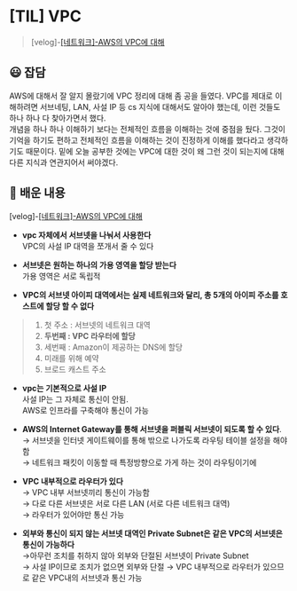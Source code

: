 # [TIL] VPC
>[velog]-[[네트워크]-AWS의 VPC에 대해](https://velog.io/@ssw123/%EB%84%A4%ED%8A%B8%EC%9B%8C%ED%81%AC-AWS%EC%9D%98-VPC%EC%97%90-%EB%8C%80%ED%95%B4)

##  😃 잡담
AWS에 대해서 잘 알지 몰랐기에 VPC 정리에 대해 좀 공을 들였다. VPC를 제대로 이해하려면 서브네팅, LAN, 사설 IP 등 cs 지식에 대해서도 알아야 했는데, 이런 것들도 하나 하나 다 찾아가면서 했다.<br>
개념을 하나 하나 이해하기 보다는 전체적인 흐름을 이해하는 것에 중점을 뒀다. 그것이 기억을 하기도 편하고 전체적인 흐름을 이해하는 것이 진정하게 이해를 했다라고 생각하기도 때문이다. 밑에 오늘 공부한 것에는 VPC에 대한 것이 왜 그런 것이 되는지에 대해 다른 지식과 연관지어서 써야겠다.

## 📄 배운 내용
[velog]-[[네트워크]-AWS의 VPC에 대해](https://velog.io/@ssw123/%EB%84%A4%ED%8A%B8%EC%9B%8C%ED%81%AC-AWS%EC%9D%98-VPC%EC%97%90-%EB%8C%80%ED%95%B4)


-  **vpc 자체에서 서브넷을 나눠서 사용한다**<br>
  VPC의 사설 IP 대역을 쪼개서 줄 수 있다

- **서브넷은 원하는 하나의 가용 영역을 할당 받는다**<br>
   가용 영역은 서로 독립적

- **VPC의 서브넷 아이피 대역에서는 실제 네트워크와 달리, 총 5개의 아이피 주소를 호스트에 할당 할 수 없다**<br>
>1. 첫 주소 : 서브넷의 네트워크 대역
>2. **두번째 : VPC 라우터에 할당**
>3. 세번째 : Amazon이 제공하는 DNS에 할당
>4. 미래를 위해 예약
>5. 브로드 캐스트 주소


- **vpc는 기본적으로 사설 IP**<br>
사설 IP는 그 자체로 통신이 안됨.<br>AWS로 인프라를 구축해야 통신이 가능

- **AWS의 Internet Gateway를 통해 서브넷을 퍼블릭 서브넷이 되도록 할 수 있다**.<br>
→ 서브넷을 인터넷 게이트웨이를 통해 밖으로 나가도록
라우팅 테이블 설정을 해야함<br>
→ 네트워크 패킷이 이동할 때 특정방향으로 가게 하는 것이 라우팅이기에

- **VPC 내부적으로 라우터가 있다**<br>
→ VPC 내부 서브넷끼리 통신이 가능함<br>
→ 다로 다른 서브넷은 서로 다른 LAN (서로 다른 네트워크 대역)<br>
→ 라우터가 있어야만 통신 가능

- **외부와 통신이 되지 않는 서브넷 대역인 Private Subnet은 같은 VPC의 서브넷은 통신이 가능하다**<br>
→아무런 조치를 취하지 않아 외부와 단절된 서브넷이 Private Subnet<br>
→ 사설 IP이므로 조치가 없으면 외부와 단절
→ VPC 내부적으로 라우터가 있으므로 같은 VPC내의 서브넷과 통신 가능